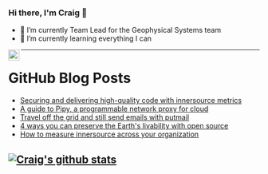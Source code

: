 ### Hi there, I'm Craig 👋

<!--
**CraigTeelFugro/CraigTeelFugro** is a ✨ _special_ ✨ repository because its `README.md` (this file) appears on your GitHub profile.

Here are some ideas to get you started:
-->

- 🔭 I’m currently Team Lead for the Geophysical Systems team
- 🌱 I’m currently learning everything I can

[<img align="left" alt="Craig Teel | LinkedIn" width="22px" src="https://cdn.jsdelivr.net/npm/simple-icons@v3/icons/linkedin.svg" />][linkedin]

---

# GitHub Blog Posts

<!-- BLOG-POST-LIST:START -->
- [Securing and delivering high-quality code with innersource metrics](https://github.blog/2022-05-18-securing-and-delivering-high-quality-code-with-innersource-metrics/)
- [A guide to Pipy, a programmable network proxy for cloud](https://opensource.com/article/22/5/pipy-programmable-network-proxy-cloud)
- [Travel off the grid and still send emails with putmail](https://opensource.com/article/22/5/send-email-putmail)
- [4 ways you can preserve the Earth&#39;s livability with open source](https://opensource.com/article/22/5/preserve-earths-livability-open-source)
- [How to measure innersource across your organization](https://github.blog/2022-05-16-how-to-measure-innersource-across-your-organization/)
<!-- BLOG-POST-LIST:END -->

## [![Craig's github stats](https://github-readme-stats.vercel.app/api?username=craigteelfugro)](https://github.com/anuraghazra/github-readme-stats)


[linkedin]: https://linkedin.com/in/craig-teel-b8786771
